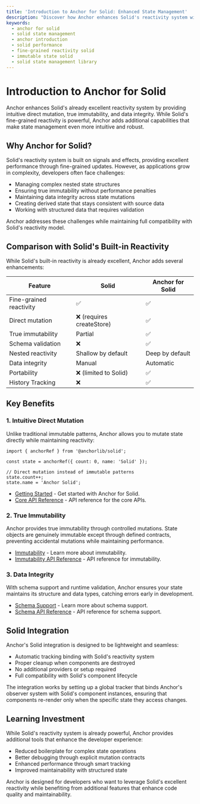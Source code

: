```yaml
---
title: 'Introduction to Anchor for Solid: Enhanced State Management'
description: "Discover how Anchor enhances Solid's reactivity system with intuitive direct mutation, true immutability, and data integrity."
keywords:
  - anchor for solid
  - solid state management
  - anchor introduction
  - solid performance
  - fine-grained reactivity solid
  - immutable state solid
  - solid state management library
---
```


# Introduction to Anchor for Solid

Anchor enhances Solid's already excellent reactivity system by providing intuitive direct mutation, true immutability,
and data integrity. While Solid's fine-grained reactivity is powerful, Anchor adds additional capabilities that make
state management even more intuitive and robust.

## Why Anchor for Solid?

Solid's reactivity system is built on signals and effects, providing excellent performance through fine-grained updates.
However, as applications grow in complexity, developers often face challenges:

- Managing complex nested state structures
- Ensuring true immutability without performance penalties
- Maintaining data integrity across state mutations
- Creating derived state that stays consistent with source data
- Working with structured data that requires validation

Anchor addresses these challenges while maintaining full compatibility with Solid's reactivity model.

## Comparison with Solid's Built-in Reactivity

While Solid's built-in reactivity is already excellent, Anchor adds several enhancements:

| Feature                 | Solid                     | Anchor for Solid |
| ----------------------- | ------------------------- | ---------------- |
| Fine-grained reactivity | ✅                        | ✅               |
| Direct mutation         | ❌ (requires createStore) | ✅               |
| True immutability       | Partial                   | ✅               |
| Schema validation       | ❌                        | ✅               |
| Nested reactivity       | Shallow by default        | Deep by default  |
| Data integrity          | Manual                    | Automatic        |
| Portability             | ❌ (limited to Solid)     | ✅               |
| History Tracking        | ❌                        | ✅               |

## Key Benefits

### 1. Intuitive Direct Mutation

Unlike traditional immutable patterns, Anchor allows you to mutate state directly while maintaining reactivity:

```tsx
import { anchorRef } from '@anchorlib/solid';

const state = anchorRef({ count: 0, name: 'Solid' });

// Direct mutation instead of immutable patterns
state.count++;
state.name = 'Anchor Solid';
```

- [Getting Started](/solid/getting-started) - Get started with Anchor for Solid.
- [Core API Reference](/apis/solid/initialization) - API reference for the core APIs.

### 2. True Immutability

Anchor provides true immutability through controlled mutations. State objects are genuinely immutable except through
defined contracts, preventing accidental mutations while maintaining performance.

- [Immutability](/solid/immutability) - Learn more about immutability.
- [Immutability API Reference](/apis/solid/initialization#immutable-apis) - API reference for immutability.

### 3. Data Integrity

With schema support and runtime validation, Anchor ensures your state maintains its structure and data types, catching
errors early in development.

- [Schema Support](/solid/getting-started#schema-support) - Learn more about schema support.
- [Schema API Reference](/apis/solid/initialization#data-integrity-apis) - API reference for schema support.

## Solid Integration

Anchor's Solid integration is designed to be lightweight and seamless:

- Automatic tracking binding with Solid's reactivity system
- Proper cleanup when components are destroyed
- No additional providers or setup required
- Full compatibility with Solid's component lifecycle

The integration works by setting up a global tracker that binds Anchor's observer system with Solid's component
instances, ensuring that components re-render only when the specific state they access changes.

## Learning Investment

While Solid's reactivity system is already powerful, Anchor provides additional tools that enhance the developer
experience:

- Reduced boilerplate for complex state operations
- Better debugging through explicit mutation contracts
- Enhanced performance through smart tracking
- Improved maintainability with structured state

Anchor is designed for developers who want to leverage Solid's excellent reactivity while benefiting from additional
features that enhance code quality and maintainability.
